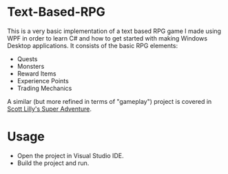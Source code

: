# Text-Based-RPG
This is a very basic implementation of a text based RPG game I made using WPF in order to learn C# and how to get started with making Windows Desktop applications. It consists of the basic RPG elements:
- Quests
- Monsters
- Reward Items
- Experience Points
- Trading Mechanics

A similar (but more refined in terms of "gameplay") project is covered in [Scott Lilly's Super Adventure](https://scottlilly.com/build-a-cwpf-rpg/).

# Usage
- Open the project in Visual Studio IDE.
- Build the project and run.

